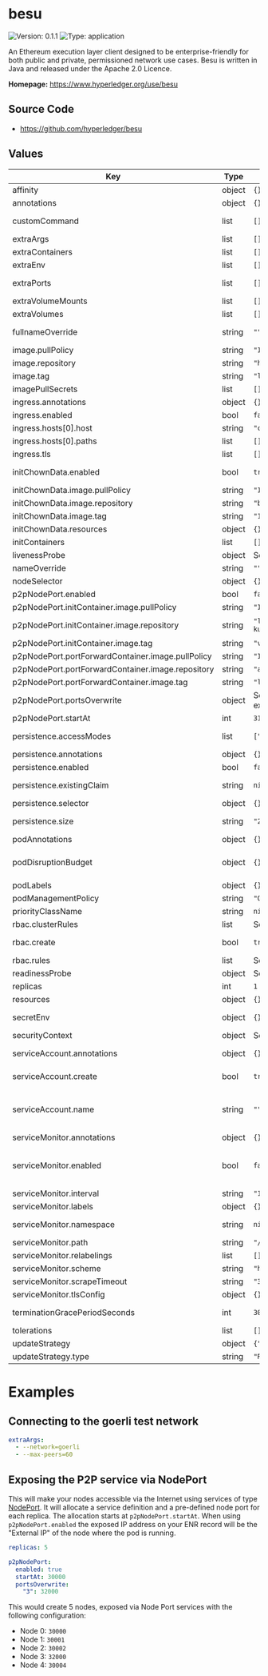
# besu

![Version: 0.1.1](https://img.shields.io/badge/Version-0.1.1-informational?style=flat-square) ![Type: application](https://img.shields.io/badge/Type-application-informational?style=flat-square)

An Ethereum execution layer client designed to be enterprise-friendly for both public and private, permissioned network use cases. Besu is written in Java and released under the Apache 2.0 Licence.

**Homepage:** <https://www.hyperledger.org/use/besu>

## Source Code

* <https://github.com/hyperledger/besu>

## Values

| Key | Type | Default | Description |
|-----|------|---------|-------------|
| affinity | object | `{}` | Affinity configuration for pods |
| annotations | object | `{}` | Annotations for the StatefulSet |
| customCommand | list | `[]` | Command replacement for the besu container |
| extraArgs | list | `[]` | Extra args for the besu container |
| extraContainers | list | `[]` | Additional containers |
| extraEnv | list | `[]` | Additional env variables |
| extraPorts | list | `[]` | Additional ports. Useful when using extraContainers |
| extraVolumeMounts | list | `[]` | Additional volume mounts |
| extraVolumes | list | `[]` | Additional volumes |
| fullnameOverride | string | `""` | Overrides the chart's computed fullname |
| image.pullPolicy | string | `"IfNotPresent"` | besu container pull policy |
| image.repository | string | `"hyperledger/besu"` | besu container image repository |
| image.tag | string | `"latest"` | besu container image tag |
| imagePullSecrets | list | `[]` | Image pull secrets for Docker images |
| ingress.annotations | object | `{}` | Annotations for Ingress |
| ingress.enabled | bool | `false` | Ingress resource for the HTTP API |
| ingress.hosts[0].host | string | `"chart-example.local"` |  |
| ingress.hosts[0].paths | list | `[]` |  |
| ingress.tls | list | `[]` | Ingress TLS |
| initChownData.enabled | bool | `true` | Init container to set the correct permissions to access data directories |
| initChownData.image.pullPolicy | string | `"IfNotPresent"` | Container pull policy |
| initChownData.image.repository | string | `"busybox"` | Container repository |
| initChownData.image.tag | string | `"1.34.0"` | Container tag |
| initChownData.resources | object | `{}` | Resource requests and limits |
| initContainers | list | `[]` | Additional init containers |
| livenessProbe | object | See `values.yaml` | Liveness probe |
| nameOverride | string | `""` | Overrides the chart's name |
| nodeSelector | object | `{}` | Node selector for pods |
| p2pNodePort.enabled | bool | `false` | Expose P2P port via NodePort |
| p2pNodePort.initContainer.image.pullPolicy | string | `"IfNotPresent"` | Container pull policy |
| p2pNodePort.initContainer.image.repository | string | `"lachlanevenson/k8s-kubectl"` | Container image to fetch nodeport information |
| p2pNodePort.initContainer.image.tag | string | `"v1.21.3"` | Container tag |
| p2pNodePort.portForwardContainer.image.pullPolicy | string | `"IfNotPresent"` | Container pull policy |
| p2pNodePort.portForwardContainer.image.repository | string | `"alpine/socat"` | Container image for the port forwarder |
| p2pNodePort.portForwardContainer.image.tag | string | `"latest"` | Container tag |
| p2pNodePort.portsOverwrite | object | See `values.yaml` for example | Overwrite a port for specific replicas |
| p2pNodePort.startAt | int | `31000` | Port used to start |
| persistence.accessModes | list | `["ReadWriteOnce"]` | Access mode for the volume claim template |
| persistence.annotations | object | `{}` | Annotations for volume claim template |
| persistence.enabled | bool | `false` | Uses an EmptyDir when not enabled |
| persistence.existingClaim | string | `nil` | Use an existing PVC when persistence.enabled |
| persistence.selector | object | `{}` | Selector for volume claim template |
| persistence.size | string | `"20Gi"` | Requested size for volume claim template |
| podAnnotations | object | `{}` | Pod annotations |
| podDisruptionBudget | object | `{}` | Define the PodDisruptionBudget spec If not set then a PodDisruptionBudget will not be created |
| podLabels | object | `{}` | Pod labels |
| podManagementPolicy | string | `"OrderedReady"` | Pod management policy |
| priorityClassName | string | `nil` | Pod priority class |
| rbac.clusterRules | list | See `values.yaml` | Required ClusterRole rules |
| rbac.create | bool | `true` | Specifies whether RBAC resources are to be created |
| rbac.rules | list | See `values.yaml` | Required ClusterRole rules |
| readinessProbe | object | See `values.yaml` | Readiness probe |
| replicas | int | `1` | Number of replicas |
| resources | object | `{}` | Resource requests and limits |
| secretEnv | object | `{}` | Additional env variables injected via a created secret |
| securityContext | object | See `values.yaml` | The security context for pods |
| serviceAccount.annotations | object | `{}` | Annotations to add to the service account |
| serviceAccount.create | bool | `true` | Specifies whether a service account should be created |
| serviceAccount.name | string | `""` | The name of the service account to use. If not set and create is true, a name is generated using the fullname template |
| serviceMonitor.annotations | object | `{}` | Additional ServiceMonitor annotations |
| serviceMonitor.enabled | bool | `false` | If true, a ServiceMonitor CRD is created for a prometheus operator https://github.com/coreos/prometheus-operator |
| serviceMonitor.interval | string | `"1m"` | ServiceMonitor scrape interval |
| serviceMonitor.labels | object | `{}` | Additional ServiceMonitor labels |
| serviceMonitor.namespace | string | `nil` | Alternative namespace for ServiceMonitor |
| serviceMonitor.path | string | `"/metrics"` | Path to scrape |
| serviceMonitor.relabelings | list | `[]` | ServiceMonitor relabelings |
| serviceMonitor.scheme | string | `"http"` | ServiceMonitor scheme |
| serviceMonitor.scrapeTimeout | string | `"30s"` | ServiceMonitor scrape timeout |
| serviceMonitor.tlsConfig | object | `{}` | ServiceMonitor TLS configuration |
| terminationGracePeriodSeconds | int | `30` | How long to wait until the pod is forcefully terminated |
| tolerations | list | `[]` | Tolerations for pods |
| updateStrategy | object | `{"type":"RollingUpdate"}` | Update stategy for the Statefulset |
| updateStrategy.type | string | `"RollingUpdate"` | Update stategy type |

# Examples

## Connecting to the goerli test network

```yaml
extraArgs:
  - --network=goerli
  - --max-peers=60
```

## Exposing the P2P service via NodePort

This will make your nodes accessible via the Internet using services of type [NodePort](https://kubernetes.io/docs/concepts/services-networking/service/#nodeport). It will allocate a service definition and a pre-defined node port for each replica. The allocation starts at `p2pNodePort.startAt`. When using `p2pNodePort.enabled` the exposed IP address on your ENR record will be the "External IP" of the node where the pod is running.

```yaml
replicas: 5

p2pNodePort:
  enabled: true
  startAt: 30000
  portsOverwrite:
    "3": 32000
```

This would create 5 nodes, exposed via Node Port services with the following configuration:
- Node 0: `30000`
- Node 1: `30001`
- Node 2: `30002`
- Node 3: `32000`
- Node 4: `30004`

